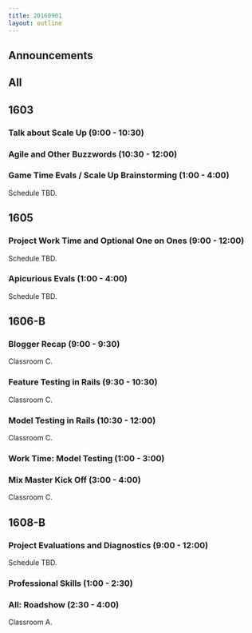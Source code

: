 ```yaml
---
title: 20160901
layout: outline
---
```


## Announcements


## All


## 1603

### Talk about Scale Up (9:00 - 10:30)

### Agile and Other Buzzwords (10:30 - 12:00)

### Game Time Evals / Scale Up Brainstorming (1:00 - 4:00)

Schedule TBD.


## 1605

### Project Work Time and Optional One on Ones (9:00 - 12:00)

Schedule TBD.

### Apicurious Evals (1:00 - 4:00)

Schedule TBD.


## 1606-B

### Blogger Recap (9:00 - 9:30)

Classroom C.

### Feature Testing in Rails (9:30 - 10:30)

Classroom C.

### Model Testing in Rails (10:30 - 12:00)

Classroom C.

### Work Time: Model Testing (1:00 - 3:00)

### Mix Master Kick Off (3:00 - 4:00)

Classroom C.


## 1608-B

### Project Evaluations and Diagnostics (9:00 - 12:00)

Schedule TBD.

### Professional Skills (1:00 - 2:30)

### All: Roadshow (2:30 - 4:00)

Classroom A.
